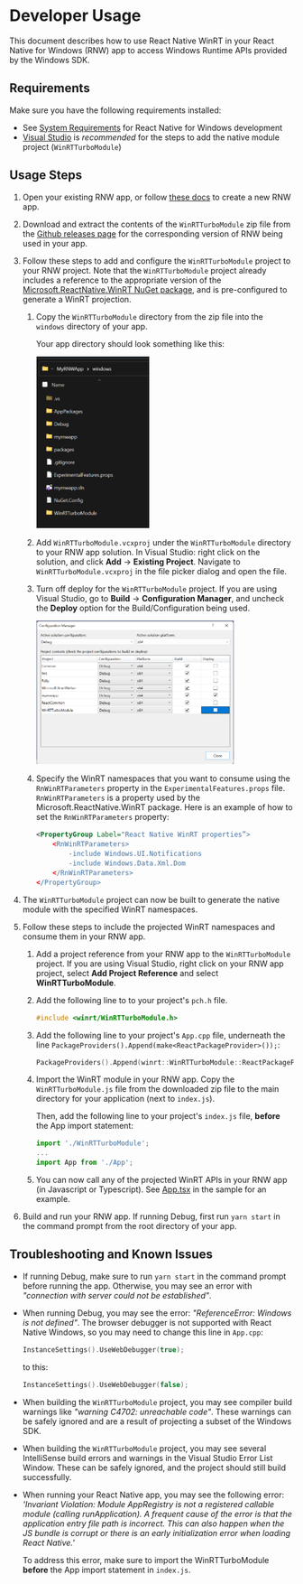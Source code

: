 # Developer Usage 

This document describes how to use React Native WinRT in your React Native for Windows (RNW) app to access Windows Runtime APIs provided by the Windows SDK.

## Requirements

Make sure you have the following requirements installed:

- See [System Requirements](https://microsoft.github.io/react-native-windows/docs/rnw-dependencies) for React Native for Windows development
- [Visual Studio](https://visualstudio.microsoft.com/downloads/) is *recommended* for the steps to add the native module project (`WinRTTurboModule`)

## Usage Steps 

1. Open your existing RNW app, or follow [these docs](https://microsoft.github.io/react-native-windows/docs/getting-started) to create a new RNW app.

1. Download and extract the contents of the `WinRTTurboModule` zip file from the [Github releases page](https://github.com/microsoft/react-native-winrt/releases) for the corresponding version of RNW being used in your app.

1. Follow these steps to add and configure the `WinRTTurboModule` project to your RNW project. Note that the `WinRTTurboModule` project already includes a reference to the appropriate version of the [Microsoft.ReactNative.WinRT NuGet package](https://www.nuget.org/packages/Microsoft.ReactNative.WinRT), and is pre-configured to generate a WinRT projection.

    1. Copy the `WinRTTurboModule` directory from the zip file into the `windows` directory of your app. 

        Your app directory should look something like this:

        <img src="images/winrtturbomodule-file-explorer.png" alt="File Explorer folder structure" width="200">

    1. Add `WinRTTurboModule.vcxproj` under the `WinRTTurboModule` directory to your RNW app solution. In Visual Studio: right click on the solution, and click **Add** -> **Existing Project**. Navigate to `WinRTTurboModule.vcxproj` in the file picker dialog and open the file.

    1. Turn off deploy for the `WinRTTurboModule` project. If you are using Visual Studio, go to **Build** -> **Configuration Manager**, and uncheck the **Deploy** option for the Build/Configuration being used.

        <img src="images/winrtturbomodule-uncheck-deploy.png" alt="Uncheck deploy" width="350">

    1. Specify the WinRT namespaces that you want to consume using the `RnWinRTParameters` property in the `ExperimentalFeatures.props` file. `RnWinRTParameters` is a property used by the Microsoft.ReactNative.WinRT package. Here is an example of how to set the `RnWinRTParameters` property:

        ```xml
        <PropertyGroup Label="React Native WinRT properties”> 
            <RnWinRTParameters> 
                -include Windows.UI.Notifications  
                -include Windows.Data.Xml.Dom 
            </RnWinRTParameters> 
        </PropertyGroup> 
        ```

1. The `WinRTTurboModule` project can now be built to generate the native module with the specified WinRT namespaces.

1. Follow these steps to include the projected WinRT namespaces and consume them in your RNW app.

    1. Add a project reference from your RNW app to the `WinRTTurboModule` project. If you are using Visual Studio, right click on your RNW app project, select **Add Project Reference** and select **WinRTTurboModule**.

    1. Add the following line to to your project's `pch.h` file.

        ```cpp
        #include <winrt/WinRTTurboModule.h>
        ```

    1. Add the following line to your project's `App.cpp` file, underneath the line `PackageProviders().Append(make<ReactPackageProvider>());`:

        ```cpp
        PackageProviders().Append(winrt::WinRTTurboModule::ReactPackageProvider());
        ```

    1. Import the WinRT module in your RNW app. Copy the `WinRTTurboModule.js` file from the downloaded zip file to the main directory for your application (next to `index.js`).
       
        Then, add the following line to your project's `index.js` file, **before** the App import statement:

        ```js
        import './WinRTTurboModule';
        ...
        import App from './App';
        ```

    1. You can now call any of the projected WinRT APIs in your RNW app (in Javascript or Typescript). See [App.tsx](../samples/RNWinRTTestApp/App.tsx) in the sample for an example.  

1. Build and run your RNW app. If running Debug, first run `yarn start` in the command prompt from the root directory of your app.

## Troubleshooting and Known Issues

- If running Debug, make sure to run `yarn start` in the command prompt before running the app. Otherwise, you may see an error with *"connection with server could not be established"*.

- When running Debug, you may see the error: *"ReferenceError: Windows is not defined"*. The browser debugger is not supported with React Native Windows, so you may need to change this line in `App.cpp`:

    ```cpp
    InstanceSettings().UseWebDebugger(true);
    ```
    to this:
    ```cpp
    InstanceSettings().UseWebDebugger(false);
    ```
  
 - When building the `WinRTTurboModule` project, you may see compiler build warnings like *"warning C4702: unreachable code"*. These warnings can be safely ignored and are a result of projecting a subset of the Windows SDK.

- When building the `WinRTTurboModule` project, you may see several IntelliSense build errors and warnings in the Visual Studio Error List Window. These can be safely ignored, and the project should still build successfully.

- When running your React Native app, you may see the following error: *'Invariant Violation: Module AppRegistry is not a registered callable module (calling runApplication). A frequent cause of the error is that the application entry file path is incorrect.
This can also happen when the JS bundle is corrupt or there is an early initialization error when loading React Native.'* 

    To address this error, make sure to import the WinRTTurboModule **before** the App import statement in `index.js`.
